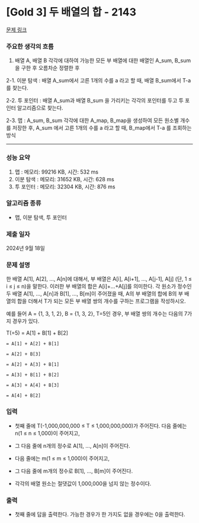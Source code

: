 # [Gold 3] 두 배열의 합 - 2143

[문제 링크](https://www.acmicpc.net/problem/2143) 

### 주요한 생각의 흐름

1. 배열 A, 배열 B 각각에 대하여 가능한 모든 부 배열에 대한 배열인 A_sum, B_sum을 구한 후 오름차순 정렬한 후

2-1. 이분 탐색 : 배열 A_sum에서 고른 1개의 수를 a 라고 할 때, 배열 B_sum에서 T-a 를 찾는다.
 
2-2. 투 포인터 : 배열 A_sum과 배열 B_sum 을 가리키는 각각의 포인터를 두고 투 포인터 알고리즘으로 찾는다.

2-3. 맵	    : A_sum, B_sum 각각에 대한 A_map, B_map을 생성하여 모든 원소별 개수를 저장한 후, A_sum 에서 고른 1개의 수를 a 라고 할 때, B_map에서 T-a 를 조회하는 방식 

---

### 성능 요약

1. 맵 		 : 메모리: 99216 KB, 시간: 532 ms
2. 이분 탐색 : 메모리: 31652 KB, 시간: 628 ms
3. 투 포인터 : 메모리: 32304 KB, 시간: 876 ms

### 알고리즘 종류

- 맵, 이분 탐색, 투 포인터

### 제출 일자

2024년 9월 18일

### 문제 설명

한 배열 A[1], A[2], …, A[n]에 대해서, 부 배열은 A[i], A[i+1], …, A[j-1], A[j] (단, 1 ≤ i ≤ j ≤ n)을 말한다. 이러한 부 배열의 합은 A[i]+…+A[j]를 의미한다. 각 원소가 정수인 두 배열 A[1], …, A[n]과 B[1], …, B[m]이 주어졌을 때, A의 부 배열의 합에 B의 부 배열의 합을 더해서 T가 되는 모든 부 배열 쌍의 개수를 구하는 프로그램을 작성하시오.

예를 들어 A = {1, 3, 1, 2}, B = {1, 3, 2}, T=5인 경우, 부 배열 쌍의 개수는 다음의 7가지 경우가 있다.

T(=5) = A[1] + B[1] + B[2]
      
	= A[1] + A[2] + B[1]
      
	= A[2] + B[3]
      
	= A[2] + A[3] + B[1]
      
	= A[3] + B[1] + B[2]
      
	= A[3] + A[4] + B[3]
      
	= A[4] + B[2] 

### 입력 

- 첫째 줄에 T(-1,000,000,000 ≤ T ≤ 1,000,000,000)가 주어진다. 다음 줄에는 n(1 ≤ n ≤ 1,000)이 주어지고,

- 그 다음 줄에 n개의 정수로 A[1], …, A[n]이 주어진다. 

- 다음 줄에는 m(1 ≤ m ≤ 1,000)이 주어지고, 

- 그 다음 줄에 m개의 정수로 B[1], …, B[m]이 주어진다.

- 각각의 배열 원소는 절댓값이 1,000,000을 넘지 않는 정수이다.

### 출력 

- 첫째 줄에 답을 출력한다. 가능한 경우가 한 가지도 없을 경우에는 0을 출력한다.
